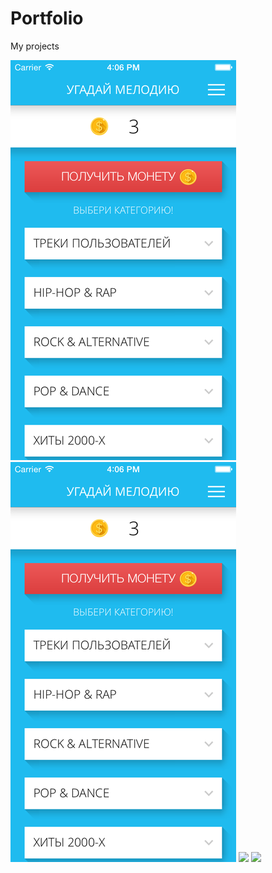 # Portfolio
 My projects


![Tux, the Linux mascot](/screenshots/640-2.png) ![Tux, the Linux mascot](/screenshots/640-2.png)
<img src="https://openclipart.org/image/2400px/svg_to_png/28580/kablam-Number-Animals-1.png" width="200"/> <img src="https://openclipart.org/download/71101/two.svg" width="300"/>
